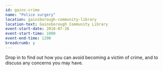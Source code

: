 ```yaml
---
id: gains-crime
name: "Police surgery"
location: gainsborough-community-library
location-text: Gainsborough Community Library
event-start-date: 2018-07-26
event-start-time: 1000
event-end-time: 1200
breadcrumb: y
---
```


Drop in to find out how you can avoid becoming a victim of crime, and to discuss any concerns you may have.
